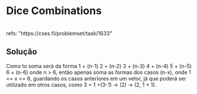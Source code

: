 # Dice Combinations

<br>
refs: "https://cses.fi/problemset/task/1633"


<br>

## Solução
Como to soma será da forma
1 + (n-1)
2 + (n-2)
3 + (n-3)
4 + (n-4)
5 + (n-5)
6 + (n-6)
onde n > 6, então apenas soma as formas dos casos (n-x), onde 1 <= x <= 6, guardando os casos anteriores em um vetor, já 
que poderá ser utilizado em otros casos, como 3 = 1 +(3-1) -> (2) -> (2, 1 + 1).
